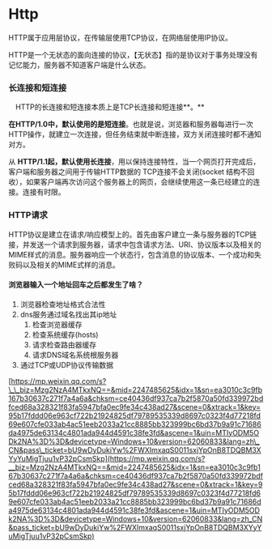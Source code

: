 # Http

HTTP属于应用层协议，在传输层使用TCP协议，在网络层使用IP协议。

HTTP是一个无状态的面向连接的协议，【无状态】指的是协议对于事务处理没有记忆能力，服务器不知道客户端是什么状态。

### 长连接和短连接

 　HTTP的长连接和短连接本质上是TCP长连接和短连接**。**

**在HTTP/1.0中，默认使用的是短连接**。也就是说，浏览器和服务器每进行一次HTTP操作，就建立一次连接，但任务结束就中断连接，双方关闭连接时都不通知对方。 

从 **HTTP/1.1起，默认使用长连接**，用以保持连接特性，当一个网页打开完成后，客户端和服务器之间用于传输HTTP数据的 TCP连接不会关闭\(socket 结构不回收），如果客户端再次访问这个服务器上的网页，会继续使用这一条已经建立的连接。连接有时限。

### HTTP请求

HTTP协议是建立在请求/响应模型上的。首先由客户建立一条与服务器的TCP链接，并发送一个请求到服务器，请求中包含请求方法、URI、协议版本以及相关的MIME样式的消息。服务器响应一个状态行，包含消息的协议版本、一个成功和失败码以及相关的MIME式样的消息。



#### 浏览器输入一个地址回车之后都发生了啥？

1. 浏览器检查地址格式合法性
2. dns服务通过域名找出其ip地址
   1. 检查浏览器缓存
   2. 检查系统缓存\(hosts\)
   3. 请求检查路由器缓存
   4. 请求DNS域名系统根服务器
3. 通过TCP或UDP协议传输数据

[https://mp.weixin.qq.com/s?\_\_biz=Mzg2NzA4MTkxNQ==&mid=2247485625&idx=1&sn=ea3010c3c9fb167b30637c271f7a4a6a&chksm=ce40436df937ca7b2f5870a50fd339972bdfced68a328321f83fa5947bfa0ec9fe34c438ad27&scene=0&xtrack=1&key=95b17fddd06e963cf722b21924825df79789535339d8697c0323f4d77218fd69e607cfe033ab4ac51eeb2033a21cc8885bb323999bc6bd37b9a91c71686da4975de63134c4801ada944d4591c38fe3fd&ascene=1&uin=MTIyODM5ODk2NA%3D%3D&devicetype=Windows+10&version=62060833&lang=zh\_CN&pass\_ticket=bU9wDyDukiYw%2FWXImxaqS0011sxjYpOnB8TDQBM3XYyYuMigTjuu1vP32pCsmSkp](https://mp.weixin.qq.com/s?__biz=Mzg2NzA4MTkxNQ==&mid=2247485625&idx=1&sn=ea3010c3c9fb167b30637c271f7a4a6a&chksm=ce40436df937ca7b2f5870a50fd339972bdfced68a328321f83fa5947bfa0ec9fe34c438ad27&scene=0&xtrack=1&key=95b17fddd06e963cf722b21924825df79789535339d8697c0323f4d77218fd69e607cfe033ab4ac51eeb2033a21cc8885bb323999bc6bd37b9a91c71686da4975de63134c4801ada944d4591c38fe3fd&ascene=1&uin=MTIyODM5ODk2NA%3D%3D&devicetype=Windows+10&version=62060833&lang=zh_CN&pass_ticket=bU9wDyDukiYw%2FWXImxaqS0011sxjYpOnB8TDQBM3XYyYuMigTjuu1vP32pCsmSkp)

